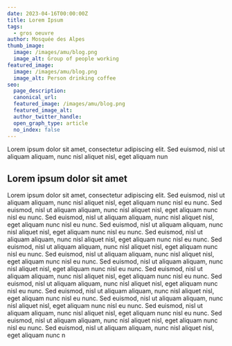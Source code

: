 ```yaml
---
date: 2023-04-16T00:00:00Z
title: Lorem Ipsum
tags:
  - gros oeuvre
author: Mosquée des Alpes
thumb_image:
  image: /images/amu/blog.png
  image_alt: Group of people working
featured_image:
  image: /images/amu/blog.png
  image_alt: Person drinking coffee
seo:
  page_description:
  canonical_url:
  featured_image: /images/amu/blog.png
  featured_image_alt:
  author_twitter_handle:
  open_graph_type: article
  no_index: false
---
```


Lorem ipsum dolor sit amet, consectetur adipiscing elit. Sed euismod, nisl ut aliquam aliquam, nunc nisl aliquet nisl, eget aliquam nun

## Lorem ipsum dolor sit amet

Lorem ipsum dolor sit amet, consectetur adipiscing elit. Sed euismod, nisl ut aliquam aliquam, nunc nisl aliquet nisl, eget aliquam nunc nisl eu nunc. Sed euismod, nisl ut aliquam aliquam, nunc nisl aliquet nisl, eget aliquam nunc nisl eu nunc. Sed euismod, nisl ut aliquam aliquam, nunc nisl aliquet nisl, eget aliquam nunc nisl eu nunc. Sed euismod, nisl ut aliquam aliquam, nunc nisl aliquet nisl, eget aliquam nunc nisl eu nunc. Sed euismod, nisl ut aliquam aliquam, nunc nisl aliquet nisl, eget aliquam nunc nisl eu nunc. Sed euismod, nisl ut aliquam aliquam, nunc nisl aliquet nisl, eget aliquam nunc nisl eu nunc. Sed euismod, nisl ut aliquam aliquam, nunc nisl aliquet nisl, eget aliquam nunc nisl eu nunc. Sed euismod, nisl ut aliquam aliquam, nunc nisl aliquet nisl, eget aliquam nunc nisl eu nunc. Sed euismod, nisl ut aliquam aliquam, nunc nisl aliquet nisl, eget aliquam nunc nisl eu nunc. Sed euismod, nisl ut aliquam aliquam, nunc nisl aliquet nisl, eget aliquam nunc nisl eu nunc. Sed euismod, nisl ut aliquam aliquam, nunc nisl aliquet nisl, eget aliquam nunc nisl eu nunc. Sed euismod, nisl ut aliquam aliquam, nunc nisl aliquet nisl, eget aliquam nunc nisl eu nunc. Sed euismod, nisl ut aliquam aliquam, nunc nisl aliquet nisl, eget aliquam nunc nisl eu nunc. Sed euismod, nisl ut aliquam aliquam, nunc nisl aliquet nisl, eget aliquam nunc nisl eu nunc. Sed euismod, nisl ut aliquam aliquam, nunc nisl aliquet nisl, eget aliquam nunc n